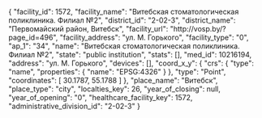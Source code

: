 {
    "facility_id": 1572,
    "facility_name": "Витебская стоматологическая поликлиника. Филиал №2",
    "district_id": "2-02-3",
    "district_name": "Первомайский район, Витебск",
    "facility_url": "http:\/\/vosp.by\/?page_id=496",
    "facility_address": "ул. М. Горького",
    "facility_type": "0",
    "ap_1": "34",
    "name": "Витебская стоматологическая поликлиника. Филиал №2",
    "state": "public institution",
    "stats": [],
    "med_id": 10216194,
    "address": "ул. М. Горького",
    "devices": [],
    "coord_x_y": {
        "crs": {
            "type": "name",
            "properties": {
                "name": "EPSG:4326"
            }
        },
        "type": "Point",
        "coordinates": [
            30.1787,
            55.1788
        ]
    },
    "place_name": "Витебск",
    "place_type": "city",
    "localties_key": 26,
    "year_of_closing": null,
    "year_of_opening": "0",
    "healthcare_facility_key": 1572,
    "administrative_division_id": "2-02-3"
}